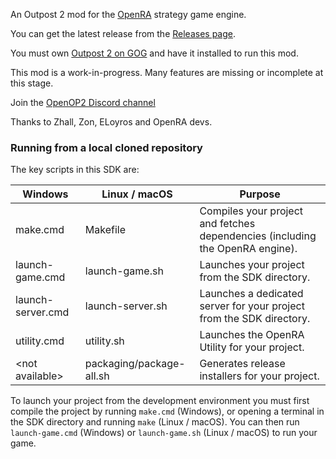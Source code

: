 An Outpost 2 mod for the [OpenRA](https://github.com/OpenRA/OpenRA) strategy game engine.

You can get the latest release from the [Releases page](https://github.com/OpenOP2/OpenOP2/releases).

You must own [Outpost 2 on GOG](https://www.gog.com/game/outpost_2_divided_destiny) and have it installed to run this mod.

This mod is a work-in-progress. Many features are missing or incomplete at this stage.

Join the [OpenOP2 Discord channel](https://discord.gg/XdsJWKJwmw)

Thanks to Zhall, Zon, ELoyros and OpenRA devs.

### Running from a local cloned repository

The key scripts in this SDK are:

| Windows               | Linux / macOS            | Purpose
| --------------------- | ------------------------ | ------------- |
| make.cmd              | Makefile                 | Compiles your project and fetches dependencies (including the OpenRA engine).
| launch-game.cmd       | launch-game.sh           | Launches your project from the SDK directory.
| launch-server.cmd     | launch-server.sh         | Launches a dedicated server for your project from the SDK directory.
| utility.cmd           | utility.sh         | Launches the OpenRA Utility for your project.
| &lt;not available&gt; | packaging/package-all.sh | Generates release installers for your project.

To launch your project from the development environment you must first compile the project by running `make.cmd` (Windows), or opening a terminal in the SDK directory and running `make` (Linux / macOS).  You can then run `launch-game.cmd` (Windows) or `launch-game.sh` (Linux / macOS) to run your game.
